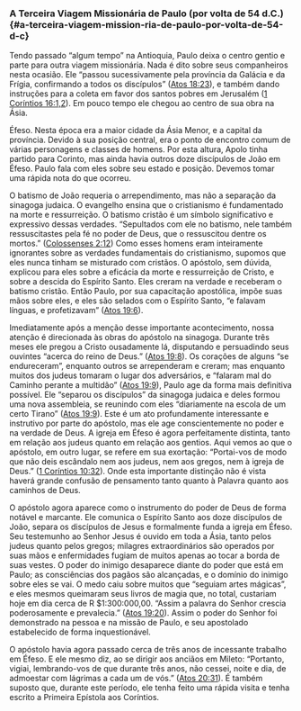 ### A Terceira Viagem Missionária de Paulo (por volta de 54 d.C.) {#a-terceira-viagem-mission-ria-de-paulo-por-volta-de-54-d-c}

Tendo passado “algum tempo” na Antioquia, Paulo deixa o centro gentio e parte para outra viagem missionária. Nada é dito sobre seus companheiros nesta ocasião. Ele “passou sucessivamente pela província da Galácia e da Frígia, confirmando a todos os discípulos” ([Atos 18:23](http://bibliaonline.com.br/acf/atos/18/23)), e também dando instruções para a coleta em favor dos santos pobres em Jerusalém ([1 Coríntios 16:1,2](http://bibliaonline.com.br/acf/1co/16/1,2)). Em pouco tempo ele chegou ao centro de sua obra na Ásia.

Éfeso. Nesta época era a maior cidade da Ásia Menor, e a capital da província. Devido à sua posição central, era o ponto de encontro comum de várias personagens e classes de homens. Por esta altura, Apolo tinha partido para Corinto, mas ainda havia outros doze discípulos de João em Éfeso. Paulo fala com eles sobre seu estado e posição. Devemos tomar uma rápida nota do que ocorreu.

O batismo de João requeria o arrependimento, mas não a separação da sinagoga judaica. O evangelho ensina que o cristianismo é fundamentado na morte e ressurreição. O batismo cristão é um símbolo significativo e expressivo dessas verdades. “Sepultados com ele no batismo, nele também ressuscitastes pela fé no poder de Deus, que o ressuscitou dentre os mortos.” ([Colossenses 2:12](http://bibliaonline.com.br/acf/cl/2/12)) Como esses homens eram inteiramente ignorantes sobre as verdades fundamentais do cristianismo, supomos que eles nunca tinham se misturado com cristãos. O apóstolo, sem dúvida, explicou para eles sobre a eficácia da morte e ressurreição de Cristo, e sobre a descida do Espírito Santo. Eles creram na verdade e receberam o batismo cristão. Então Paulo, por sua capacitação apostólica, impõe suas mãos sobre eles, e eles são selados com o Espírito Santo, “e falavam línguas, e profetizavam” ([Atos 19:6](http://bibliaonline.com.br/acf/atos/19/6)).

Imediatamente após a menção desse importante acontecimento, nossa atenção é direcionada às obras do apóstolo na sinagoga. Durante três meses ele pregou a Cristo ousadamente lá, disputando e persuadindo seus ouvintes “acerca do reino de Deus.” ([Atos 19:8](http://bibliaonline.com.br/acf/atos/19/8)). Os corações de alguns “se endureceram”, enquanto outros se arrependeram e creram; mas enquanto muitos dos judeus tomaram o lugar dos adversários, e “falaram mal do Caminho perante a multidão” ([Atos 19:9](http://bibliaonline.com.br/acf/atos/19/9)), Paulo age da forma mais definitiva possível. Ele “separou os discípulos” da sinagoga judaica e deles formou uma nova assembleia, se reunindo com eles “diariamente na escola de um certo Tirano” ([Atos 19:9](http://bibliaonline.com.br/acf/atos/19/9)). Este é um ato profundamente interessante e instrutivo por parte do apóstolo, mas ele age conscientemente no poder e na verdade de Deus. A igreja em Éfeso é agora perfeitamente distinta, tanto em relação aos judeus quanto em relação aos gentios. Aqui vemos ao que o apóstolo, em outro lugar, se refere em sua exortação: “Portai-vos de modo que não deis escândalo nem aos judeus, nem aos gregos, nem à igreja de Deus.” ([1 Coríntios 10:32](http://bibliaonline.com.br/acf/1co/10/32)). Onde esta importante distinção não é vista haverá grande confusão de pensamento tanto quanto à Palavra quanto aos caminhos de Deus.

O apóstolo agora aparece como o instrumento do poder de Deus de forma notável e marcante. Ele comunica o Espírito Santo aos doze discípulos de João, separa os discípulos de Jesus e formalmente funda a igreja em Éfeso. Seu testemunho ao Senhor Jesus é ouvido em toda a Ásia, tanto pelos judeus quanto pelos gregos; milagres extraordinários são operados por suas mãos e enfermidades fugiam de muitos apenas ao tocar a borda de suas vestes. O poder do inimigo desaparece diante do poder que está em Paulo; as consciências dos pagãos são alcançadas, e o domínio do inimigo sobre eles se vai. O medo caiu sobre muitos que “seguiam artes mágicas”, e eles mesmos queimaram seus livros de magia que, no total, custariam hoje em dia cerca de R $1:300:000,00\. “Assim a palavra do Senhor crescia poderosamente e prevalecia.” ([Atos 19:20](http://bibliaonline.com.br/acf/atos/19/20)). Assim o poder do Senhor foi demonstrado na pessoa e na missão de Paulo, e seu apostolado estabelecido de forma inquestionável.

O apóstolo havia agora passado cerca de três anos de incessante trabalho em Éfeso. E ele mesmo diz, ao se dirigir aos anciãos em Mileto: “Portanto, vigiai, lembrando-vos de que durante três anos, não cessei, noite e dia, de admoestar com lágrimas a cada um de vós.” ([Atos 20:31](http://bibliaonline.com.br/acf/atos/20/31)). É também suposto que, durante este período, ele tenha feito uma rápida visita e tenha escrito a Primeira Epístola aos Coríntios.